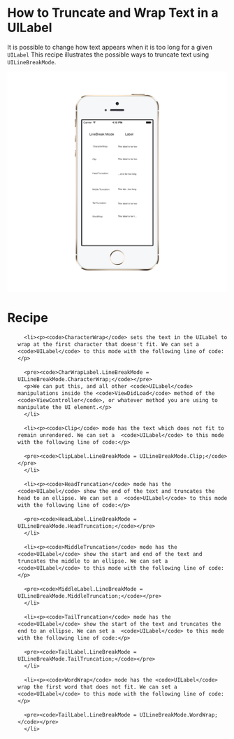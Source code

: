 How to Truncate and Wrap Text in a UILabel
=========================================

It is possible to change how text appears when it is too long for a given <code>UILabel</code>   This recipe illustrates the possible ways to truncate text using <code>UILineBreakMode</code>. 

![UILabel Example](/UILabelExample/Screenshots/UILabelScreenshot.png)

Recipe
=====

<ol>

      <li><p><code>CharacterWrap</code> sets the text in the UILabel to wrap at the first character that doesn't fit. We can set a <code>UILabel</code> to this mode with the following line of code:</p>
      
      <pre><code>CharWrapLabel.LineBreakMode = UILineBreakMode.CharacterWrap;</code></pre>
      <p>We can put this, and all other <code>UILabel</code> manipulations inside the <code>ViewDidLoad</code> method of the <code>ViewController</code>, or whatever method you are using to manipulate the UI element.</p>
      </li>
      
      <li><p><code>Clip</code> mode has the text which does not fit to remain unrendered. We can set a  <code>UILabel</code> to this mode with the following line of code:</p>
      
      <pre><code>ClipLabel.LineBreakMode = UILineBreakMode.Clip;</code></pre>
      </li>
      
      <li><p><code>HeadTruncation</code> mode has the <code>UILabel</code> show the end of the text and truncates the head to an ellipse. We can set a  <code>UILabel</code> to this mode with the following line of code:</p>
      
      <pre><code>HeadLabel.LineBreakMode = UILineBreakMode.HeadTruncation;</code></pre>
      </li>
      
      <li><p><code>MiddleTruncation</code> mode has the <code>UILabel</code> show the start and end of the text and truncates the middle to an ellipse. We can set a  <code>UILabel</code> to this mode with the following line of code:</p>
      
      <pre><code>MiddleLabel.LineBreakMode = UILineBreakMode.MiddleTruncation;</code></pre>
      </li>
      
      <li><p><code>TailTruncation</code> mode has the <code>UILabel</code> show the start of the text and truncates the end to an ellipse. We can set a  <code>UILabel</code> to this mode with the following line of code:</p>
      
      <pre><code>TailLabel.LineBreakMode = UILineBreakMode.TailTruncation;</code></pre>
      </li>
      
      <li><p><code>WordWrap</code> mode has the <code>UILabel</code> wrap the first word that does not fit. We can set a  <code>UILabel</code> to this mode with the following line of code:</p>
       
      <pre><code>TailLabel.LineBreakMode = UILineBreakMode.WordWrap;</code></pre>
      </li>
		
		
</ol>
